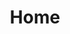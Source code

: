 ---
layout: home
title: Home
landing-title: 'Reading & Writing in the Digital Age'
description: null
image: https://c1.staticflickr.com/5/4082/4826939037_3c18d7cc92_b.jpg
nav-menu: true
---